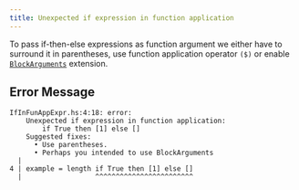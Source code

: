 ```yaml
---
title: Unexpected if expression in function application
---
```


To pass if-then-else expressions as function argument we either have to surround it in parentheses,
use function application operator `($)` or enable [`BlockArguments`](https://ghc.gitlab.haskell.org/ghc/doc/users_guide/exts/block_arguments.html#extension-BlockArguments) extension.

## Error Message
```
IfInFunAppExpr.hs:4:18: error:
    Unexpected if expression in function application:
        if True then [1] else []
    Suggested fixes:
      • Use parentheses.
      • Perhaps you intended to use BlockArguments
  |
4 | example = length if True then [1] else []
  |                  ^^^^^^^^^^^^^^^^^^^^^^^^
```

